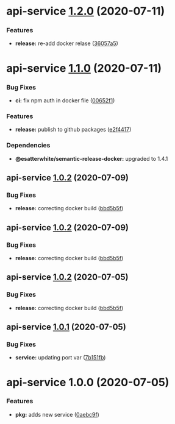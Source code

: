 # api-service [1.2.0](https://github.com/esatterwhite/release-project/compare/api-service@1.1.0...api-service@1.2.0) (2020-07-11)


### Features

* **release:** re-add docker relase ([36057a5](https://github.com/esatterwhite/release-project/commit/36057a5f64084d4f047514f54d994c83d10d5215))

# api-service [1.1.0](https://github.com/esatterwhite/release-project/compare/api-service@1.0.2...api-service@1.1.0) (2020-07-11)


### Bug Fixes

* **ci:** fix npm auth in docker file ([00652f1](https://github.com/esatterwhite/release-project/commit/00652f1b500ae896da135b1d5a4f203f86c2f3aa))


### Features

* **release:**  publish to github packages ([e2f4417](https://github.com/esatterwhite/release-project/commit/e2f4417e112793649251ce5a5ef65cce403980b7))





### Dependencies

* **@esatterwhite/semantic-release-docker:** upgraded to 1.4.1

## api-service [1.0.2](https://github.com/esatterwhite/release-project/compare/api-service@1.0.1...api-service@1.0.2) (2020-07-09)


### Bug Fixes

* **release:** correcting docker build ([bbd5b5f](https://github.com/esatterwhite/release-project/commit/bbd5b5fc95ffb0ed6781d8f4329e0eef25c71ffa))

## api-service [1.0.2](https://github.com/esatterwhite/release-project/compare/api-service@1.0.1...api-service@1.0.2) (2020-07-09)


### Bug Fixes

* **release:** correcting docker build ([bbd5b5f](https://github.com/esatterwhite/release-project/commit/bbd5b5fc95ffb0ed6781d8f4329e0eef25c71ffa))

## api-service [1.0.2](https://github.com/esatterwhite/release-project/compare/api-service@1.0.1...api-service@1.0.2) (2020-07-05)


### Bug Fixes

* **release:** correcting docker build ([bbd5b5f](https://github.com/esatterwhite/release-project/commit/bbd5b5fc95ffb0ed6781d8f4329e0eef25c71ffa))

## api-service [1.0.1](https://github.com/esatterwhite/release-project/compare/api-service@1.0.0...api-service@1.0.1) (2020-07-05)


### Bug Fixes

* **service:** updating port var ([7b151fb](https://github.com/esatterwhite/release-project/commit/7b151fba92665646c48df506de75911541c51519))

# api-service 1.0.0 (2020-07-05)


### Features

* **pkg:** adds new service ([0aebc9f](https://github.com/esatterwhite/release-project/commit/0aebc9f899e34a7e22276558328c296c78067a10))
